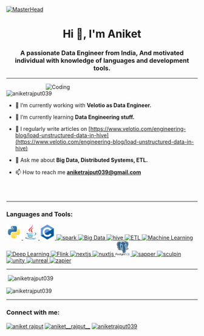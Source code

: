 [![MasterHead](https://www.unikainfocom.in/file/2017/09/bigdata.gif)](https://rishavchanda.io)
<h1 align="center">Hi 👋, I'm Aniket</h1>
<h3 align="center">A passionate Data Engineer from India, And motivated individual with knowledge of languages and development tools.</h3>
<hr>
<img align="right" alt="Coding" width="400" src="https://cdn.dribbble.com/users/1162077/screenshots/3848914/media/320984a9ca58b3c73274c9259ecf6de8.gif">
<p align="left"> <img src="https://komarev.com/ghpvc/?username=aniketrajput039&label=Profile%20views&color=0e75b6&style=flat" alt="aniketrajput039" /> </p>

- 🔭 I’m currently working with **Velotio as Data Engineer.**

- 🌱 I’m currently learning **Data Engineering stuff.**

- 📝 I regularly write articles on [https://www.velotio.com/engineering-blog/load-unstructured-data-in-hive](https://www.velotio.com/engineering-blog/load-unstructured-data-in-hive)

- 💬 Ask me about **Big Data, Distributed Systems, ETL.**

- 📫 How to reach me **aniketrajput039@gmail.com**

<br>
<br>
<hr>
<h3 align="left">Languages and Tools:</h3>
<p align="left">
  

  <a href="https://www.python.org" target="_blank" rel="noreferrer">
    <img
      src="https://raw.githubusercontent.com/devicons/devicon/master/icons/python/python-original.svg"
      alt="python"
      width="40"
      height="40"
    />
  </a>
  <a href="https://www.java.com" target="_blank" rel="noreferrer">
    <img
      src="https://raw.githubusercontent.com/devicons/devicon/master/icons/java/java-original.svg"
      alt="java"
      width="40"
      height="40"
    />
  </a>
  <a href="https://www.cprogramming.com/" target="_blank" rel="noreferrer">
    <img
      src="https://raw.githubusercontent.com/devicons/devicon/master/icons/c/c-original.svg"
      alt="c"
      width="40"
      height="40"
    />
  </a>
  <a href="https://spark.apache.org/" target="_blank" rel="noreferrer">
    <img
      src="https://spark.apache.org/docs/latest/img/spark-logo-hd.png"
      alt="spark"
      width="40"
      height="40"
    />
  </a>
  <a href="https://en.wikipedia.org/wiki/Big_data" target="_blank" rel="noreferrer">
    <img
      src="https://previews.123rf.com/images/4zevar/4zevar1711/4zevar171100015/90786683-big-data-icon.jpg?fj=1"
      alt="Big Data"
      width="40"
      height="40"
    />
  </a>
  <a href="https://hive.apache.org/" target="_blank" rel="noreferrer">
    <img
      src="https://www.vectorlogo.zone/logos/apache_hive/apache_hive-icon.svg"
      alt="hive"
      width="40"
      height="40"
    />
  </a>
  <a href="https://en.wikipedia.org/wiki/Extract,_transform,_load" target="_blank" rel="noreferrer">
    <img
      src="https://encrypted-tbn0.gstatic.com/images?q=tbn:ANd9GcS5sG71erd3EZsNUPcFIyAf_Xd5_3Ki4nrMcP9bssdS5Z6jREMWvshano5Fx2-uN8Qrhhg&usqp=CAU"
      alt="ETL"
      width="40"
      height="40"
    />
  </a>
  <a
    href="https://en.wikipedia.org/wiki/Machine_learning"
    target="_blank"
    rel="noreferrer"
  >
    <img
      src="https://c8.alamy.com/comp/W4C7G3/machine-learning-thin-line-icon-creative-simple-design-from-artificial-intelligence-icons-collection-outline-machine-learning-icon-for-web-design-W4C7G3.jpg"
      alt="Machine Learning"
      width="40"
      height="40"
    />
  </a>
  <a href="https://en.wikipedia.org/wiki/Deep_learning" target="_blank" rel="noreferrer">
    <img
      src="https://c8.alamy.com/comp/W4C82N/deep-learning-thin-line-icon-creative-simple-design-from-artificial-intelligence-icons-collection-outline-deep-learning-icon-for-web-design-and-W4C82N.jpg"
      alt="Deep Learning"
      width="40"
      height="40"
    />
  </a>
  <a href="https://flink.apache.org/" target="_blank" rel="noreferrer">
    <img
      src="https://flink.apache.org/img/flink-header-logo.svg"
      alt="Flink"
      width="40"
      height="40"
    />
  </a>
  <a href="https://nextjs.org/" target="_blank" rel="noreferrer">
    <img
      src="https://cdn.worldvectorlogo.com/logos/nextjs-2.svg"
      alt="nextjs"
      width="40"
      height="40"
    />
  </a>
  <a href="https://nuxtjs.org/" target="_blank" rel="noreferrer">
    <img
      src="https://www.vectorlogo.zone/logos/nuxtjs/nuxtjs-icon.svg"
      alt="nuxtjs"
      width="40"
      height="40"
    />
  </a>
  <a href="https://www.postgresql.org" target="_blank" rel="noreferrer">
    <img
      src="https://raw.githubusercontent.com/devicons/devicon/master/icons/postgresql/postgresql-original-wordmark.svg"
      alt="postgresql"
      width="40"
      height="40"
    />
  </a>
  <a href="https://sapper.svelte.dev/" target="_blank" rel="noreferrer">
    <img
      src="https://raw.githubusercontent.com/bestofjs/bestofjs-webui/master/public/logos/sapper.svg"
      alt="sapper"
      width="40"
      height="40"
    />
  </a>
  <a href="https://sculpin.io/" target="_blank" rel="noreferrer">
    <img
      src="https://gist.githubusercontent.com/vivek32ta/c7f7bf583c1fb1c58d89301ea40f37fd/raw/1782aef8672484698c0dd407f900c4a329ed5bc4/sculpin.svg"
      alt="sculpin"
      width="40"
      height="40"
    />
  </a>
  <a href="https://unity.com/" target="_blank" rel="noreferrer">
    <img
      src="https://www.vectorlogo.zone/logos/unity3d/unity3d-icon.svg"
      alt="unity"
      width="40"
      height="40"
    />
  </a>
  <a href="https://unrealengine.com/" target="_blank" rel="noreferrer">
    <img
      src="https://raw.githubusercontent.com/kenangundogan/fontisto/036b7eca71aab1bef8e6a0518f7329f13ed62f6b/icons/svg/brand/unreal-engine.svg"
      alt="unreal"
      width="40"
      height="40"
    />
  </a>
  <a href="https://zapier.com" target="_blank" rel="noreferrer">
    <img
      src="https://www.vectorlogo.zone/logos/zapier/zapier-icon.svg"
      alt="zapier"
      width="40"
      height="40"
    />
  </a>
</p>
<hr>

<p>&nbsp;<img align="center" src="https://github-readme-stats.vercel.app/api?username=aniketrajput039&show_icons=true&locale=en&theme=onedark" alt="aniketrajput039" /></p>

<p><img align="center" src="https://github-readme-streak-stats.herokuapp.com/?user=Aniketrajput039&theme=black-ice&date_format=j%20M%5B%20Y%5D&background=030101" alt="aniketrajput039" /></p>

<hr>
<h3 align="left">Connect with me:</h3>
<p align="left">
<a href="https://linkedin.com/in/aniket rajput" target="blank"><img align="center" src="https://raw.githubusercontent.com/rahuldkjain/github-profile-readme-generator/master/src/images/icons/Social/linked-in-alt.svg" alt="aniket rajput" height="30" width="40" /></a>
<a href="https://instagram.com/aniket__rajput__" target="blank"><img align="center" src="https://raw.githubusercontent.com/rahuldkjain/github-profile-readme-generator/master/src/images/icons/Social/instagram.svg" alt="aniket__rajput__" height="30" width="40" /></a>
<a href="https://www.hackerrank.com/aniketrajput039" target="blank"><img align="center" src="https://raw.githubusercontent.com/rahuldkjain/github-profile-readme-generator/master/src/images/icons/Social/hackerrank.svg" alt="aniketrajput039" height="30" width="40" /></a>
</p>
